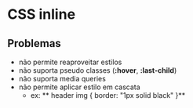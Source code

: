 # CSS inline

## Problemas

- não permite reaproveitar estilos
- não suporta pseudo classes (**:hover**, **:last-child**)
- não suporta media queries
- não permite aplicar estilo em cascata
  - ex: ** header img { border: "1px solid black" }**
